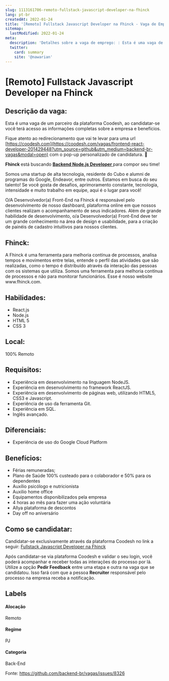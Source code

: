 ```yaml
---
slug: 1113161706-remoto-fullstack-javascript-developer-na-fhinck
lang: pt-br
createdAt: 2022-01-24
title: '[Remoto] Fullstack Javascript Developer na Fhinck - Vaga de Emprego'
sitemap:
  lastModified: 2022-01-24
meta:
  description: 'Detalhes sobre a vaga de emprego: : Esta é uma vaga de um parceiro da plataforma Coodesh, ao candidatar-se você terá acesso as informações completas sobre a empresa e benefícios.  Fique atento ao redirecionamento que vai te levar para uma url [https://coodesh.com](https://coodesh.com/vagas/frontend-react-developer-201429448?utm_source=github&utm_medium=backend-br-vagas&modal=open) com o pop-up personalizado de candidatura. 👋 <p><strong>Fhinck </strong>está buscando <strong><ins>Backend Node.js Developer </ins></strong>para compor seu time!</p> <p>Somos uma startup de alta tecnologia, residente do Cubo e alumni de programas do Google, Endeavor, entre outros. Estamos em busca do seu talento! Se você gosta de desafios, aprimoramento constante, tecnologia, intensidade e muito trabalho em equipe, aqui é o lugar para você!</p> <p>O/A Desenvolvedor(a) Front-End na Fhinck é responsável pelo desenvolvimento de nosso dashboard, plataforma online em que nossos clientes realizam o acompanhamento de seus indicadores. Além de grande habilidade de desenvolvimento, o/a Desenvolvedor(a) Front-End deve ter um grande conhecimento na área de design e usabilidade, para a criação de painéis de cadastro intuitivos para nossos clientes.</p>'
  twitter:
    card: summary
    site: '@nawarian'
---
```


# [Remoto] Fullstack Javascript Developer na Fhinck

## Descrição da vaga: 
Esta é uma vaga de um parceiro da plataforma Coodesh, ao candidatar-se você terá acesso as informações completas sobre a empresa e benefícios.


Fique atento ao redirecionamento que vai te levar para uma url [https://coodesh.com](https://coodesh.com/vagas/frontend-react-developer-201429448?utm_source=github&utm_medium=backend-br-vagas&modal=open) com o pop-up personalizado de candidatura. 👋
<p><strong>Fhinck </strong>está buscando <strong><ins>Backend Node.js Developer </ins></strong>para compor seu time!</p>
<p>Somos uma startup de alta tecnologia,  residente do Cubo e alumni de programas do Google, Endeavor, entre outros.  Estamos em busca do seu talento! Se você gosta de desafios, aprimoramento constante, tecnologia, intensidade e muito trabalho em equipe, aqui é o lugar para você!</p>
<p>O/A Desenvolvedor(a) Front-End na Fhinck é responsável pelo desenvolvimento de nosso dashboard, plataforma online em que nossos clientes realizam o acompanhamento de seus indicadores. Além de grande habilidade de desenvolvimento, o/a Desenvolvedor(a) Front-End deve ter um grande conhecimento na área de design e usabilidade, para a criação de painéis de cadastro intuitivos para nossos clientes.</p>

## Fhinck: 
 <p>A Fhinck é uma ferramenta para melhoria contínua de processos, analisa tempos e movimentos entre telas, entende o perfil das atividades que são realizadas, como o tempo é distribuído através da interação das pessoas com os sistemas que utiliza. Somos uma ferramenta para melhoria contínua de processos e não para monitorar funcionários. Esse é nosso website www.fhinck.com.</p>
</p>

 ## Habilidades: 
 - React.js 
- Node.js 
- HTML 5 
- CSS 3
## Local: 
 100% Remoto
## Requisitos: 
 - Experiência em desenvolvimento na linguagem NodeJS. 
- Experiência em desenvolvimento no framework ReactJS. 
- Experiência em desenvolvimento de páginas web, utilizando HTML5, CSS3 e Javascript. 
- Experiência de uso da ferramenta Git. 
- Experiência em SQL. 
- Inglês avançado.
## Diferenciais: 
 - Experiência de uso do Google Cloud Platform
## Benefícios: 
 - Férias remuneradas; 
- Plano de Saúde 100% custeado para o colaborador e 50% para os dependentes 
- Auxílio psicólogo e nutricionista 
- Auxilio home office 
- Equipamentos disponibilizados pela empresa 
- 4 horas ao mês para fazer uma ação voluntária 
- Allya plataforma de descontos 
- Day off no aniversário
## Como se candidatar:
Candidatar-se exclusivamente através da plataforma Coodesh no link a seguir: [Fullstack Javascript Developer na Fhinck](https://coodesh.com/vagas/frontend-react-developer-201429448?utm_source=github&utm_medium=backend-br-vagas&modal=open)


Após candidatar-se via plataforma Coodesh e validar o seu login, você poderá acompanhar e receber todas as interações do processo por lá. Utilize a opção **Pedir Feedback** entre uma etapa e outra na vaga que se candidatou. Isso fará com que a pessoa **Recruiter** responsável pelo processo na empresa receba a notificação.
## Labels
#### Alocação
Remoto
#### Regime
PJ
#### Categoria
Back-End

Fonte: https://github.com/backend-br/vagas/issues/8326